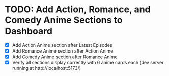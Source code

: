 # TODO: Add Action, Romance, and Comedy Anime Sections to Dashboard

- [x] Add Action Anime section after Latest Episodes
- [x] Add Romance Anime section after Action Anime
- [x] Add Comedy Anime section after Romance Anime
- [x] Verify all sections display correctly with 6 anime cards each (dev server running at http://localhost:5173/)
